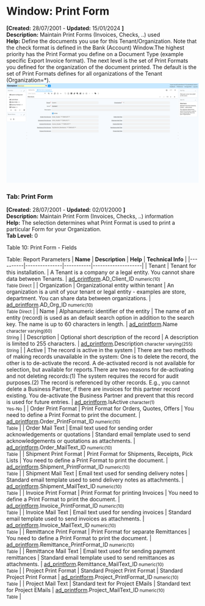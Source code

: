 # Window: Print Form

**[Created:** 28/07/2001 - **Updated:** 15/01/2024 **]**  
**Description:** Maintain Print Forms (Invoices, Checks, ..) used  
**Help:** Define the documents you use for this Tenant/Organization.  Note that the check format is defined in the Bank (Account) Window.The highest priority has the Print Format you define on a Document Type (example specific Export Invoice format). The next level is the set of Print Formats you defined for the organization of the document printed. The default is the set of Print Formats defines for all organizations of the Tenant (Organization=*).  
![](/img/docs/manual/PrintForm-Window_iDempiere_v12.0.0.png)

### Tab: Print Form

**[Created:** 28/07/2001 - **Updated:** 02/01/2000 **]**   
**Description:** Maintain Print Form (Invoices, Checks, ..) information  
**Help:** The selection determines what Print Format is used to print a particular Form for your Organization.  
**Tab Level:** 0

Table 10: Print Form - Fields 

Table: Report Parameters
| **Name** | **Description** | **Help** | **Technical Info** |
|----------|---------------|-----------|--------------------|
| Tenant | Tenant for this installation. | A Tenant is a company or a legal entity. You cannot share data between Tenants. | [ad_printform](https://idempiere-schemaspy.muriloht.com/adempiere/tables/ad_printform.html).AD_Client_ID<small> numeric(10) <br/> Table Direct</small> | 
| Organization | Organizational entity within tenant | An organization is a unit of your tenant or legal entity - examples are store, department. You can share data between organizations. | [ad_printform](https://idempiere-schemaspy.muriloht.com/adempiere/tables/ad_printform.html).AD_Org_ID<small> numeric(10) <br/> Table Direct</small> | 
| Name | Alphanumeric identifier of the entity | The name of an entity (record) is used as an default search option in addition to the search key. The name is up to 60 characters in length. | [ad_printform](https://idempiere-schemaspy.muriloht.com/adempiere/tables/ad_printform.html).Name<small> character varying(60) <br/> String</small> | 
| Description | Optional short description of the record | A description is limited to 255 characters. | [ad_printform](https://idempiere-schemaspy.muriloht.com/adempiere/tables/ad_printform.html).Description<small> character varying(255) <br/> String</small> | 
| Active | The record is active in the system | There are two methods of making records unavailable in the system: One is to delete the record, the other is to de-activate the record. A de-activated record is not available for selection, but available for reports.There are two reasons for de-activating and not deleting records:(1) The system requires the record for audit purposes.(2) The record is referenced by other records. E.g., you cannot delete a Business Partner, if there are invoices for this partner record existing. You de-activate the Business Partner and prevent that this record is used for future entries. | [ad_printform](https://idempiere-schemaspy.muriloht.com/adempiere/tables/ad_printform.html).IsActive<small> character(1) <br/> Yes-No</small> | 
| Order Print Format | Print Format for Orders, Quotes, Offers | You need to define a Print Format to print the document. | [ad_printform](https://idempiere-schemaspy.muriloht.com/adempiere/tables/ad_printform.html).Order_PrintFormat_ID<small> numeric(10) <br/> Table</small> | 
| Order Mail Text | Email text used for sending order acknowledgements or quotations | Standard email template used to send acknowledgements or quotations as attachments. | [ad_printform](https://idempiere-schemaspy.muriloht.com/adempiere/tables/ad_printform.html).Order_MailText_ID<small> numeric(10) <br/> Table</small> | 
| Shipment Print Format | Print Format for Shipments, Receipts, Pick Lists | You need to define a Print Format to print the document. | [ad_printform](https://idempiere-schemaspy.muriloht.com/adempiere/tables/ad_printform.html).Shipment_PrintFormat_ID<small> numeric(10) <br/> Table</small> | 
| Shipment Mail Text | Email text used for sending delivery notes | Standard email template used to send delivery notes as attachments. | [ad_printform](https://idempiere-schemaspy.muriloht.com/adempiere/tables/ad_printform.html).Shipment_MailText_ID<small> numeric(10) <br/> Table</small> | 
| Invoice Print Format | Print Format for printing Invoices | You need to define a Print Format to print the document. | [ad_printform](https://idempiere-schemaspy.muriloht.com/adempiere/tables/ad_printform.html).Invoice_PrintFormat_ID<small> numeric(10) <br/> Table</small> | 
| Invoice Mail Text | Email text used for sending invoices | Standard email template used to send invoices as attachments. | [ad_printform](https://idempiere-schemaspy.muriloht.com/adempiere/tables/ad_printform.html).Invoice_MailText_ID<small> numeric(10) <br/> Table</small> | 
| Remittance Print Format | Print Format for separate Remittances | You need to define a Print Format to print the document. | [ad_printform](https://idempiere-schemaspy.muriloht.com/adempiere/tables/ad_printform.html).Remittance_PrintFormat_ID<small> numeric(10) <br/> Table</small> | 
| Remittance Mail Text | Email text used for sending payment remittances | Standard email template used to send remittances as attachments. | [ad_printform](https://idempiere-schemaspy.muriloht.com/adempiere/tables/ad_printform.html).Remittance_MailText_ID<small> numeric(10) <br/> Table</small> | 
| Project Print Format | Standard Project Print Format | Standard Project Print Format | [ad_printform](https://idempiere-schemaspy.muriloht.com/adempiere/tables/ad_printform.html).Project_PrintFormat_ID<small> numeric(10) <br/> Table</small> | 
| Project Mail Text | Standard text for Project EMails | Standard text for Project EMails | [ad_printform](https://idempiere-schemaspy.muriloht.com/adempiere/tables/ad_printform.html).Project_MailText_ID<small> numeric(10) <br/> Table</small> | 



